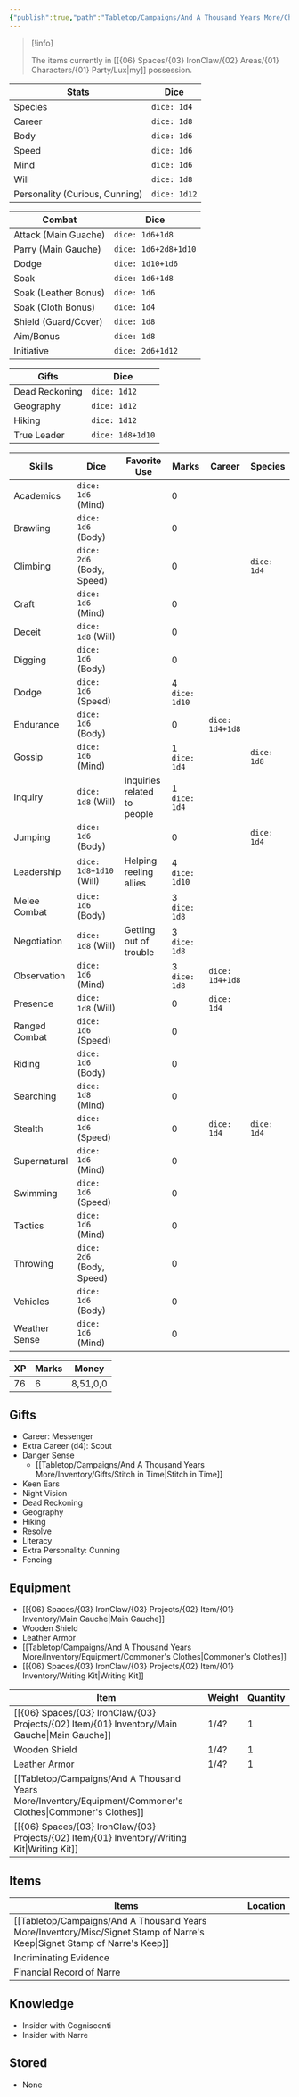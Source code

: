 ```yaml
---
{"publish":true,"path":"Tabletop/Campaigns/And A Thousand Years More/Character - Lux.md","permalink":"/tabletop/campaigns/and-a-thousand-years-more/character-lux/","title":"Character - Lux"}
---
```



> [!info]
>
> The items currently in [[{06} Spaces/{03} IronClaw/{02} Areas/{01} Characters/{01} Party/Lux\|my]] possession.

| Stats | Dice |
| --- | --- |
| Species | `dice: 1d4` |
| Career | `dice: 1d8` |
| Body | `dice: 1d6` |
| Speed | `dice: 1d6` |
| Mind | `dice: 1d6` |
| Will | `dice: 1d8` |
| Personality (Curious, Cunning) | `dice: 1d12` |

| Combat | Dice |
| --- | --- |
| Attack (Main Guache) | `dice: 1d6+1d8` |
| Parry (Main Gauche) | `dice: 1d6+2d8+1d10` |
| Dodge | `dice: 1d10+1d6` |
| Soak | `dice: 1d6+1d8` |
| Soak (Leather Bonus) | `dice: 1d6` |
| Soak (Cloth Bonus) | `dice: 1d4` |
| Shield (Guard/Cover) | `dice: 1d8` |
| Aim/Bonus | `dice: 1d8` |
| Initiative | `dice: 2d6+1d12` |

| Gifts          | Dice             |
| -------------- | ---------------- |
| Dead Reckoning | `dice: 1d12`     |
| Geography      | `dice: 1d12`     |
| Hiking         | `dice: 1d12`     |
| True Leader    | `dice: 1d8+1d10` |

| Skills | Dice | Favorite Use | Marks | Career | Species |
| --- | --- | --- | --- | --- | --- |
| Academics | `dice: 1d6` (Mind) |  | 0 |  |  |
| Brawling | `dice: 1d6` (Body) |  | 0 |  |  |
| Climbing | `dice: 2d6` (Body, Speed) |  | 0 |  | `dice: 1d4` |
| Craft | `dice: 1d6` (Mind) |  | 0 |  |  |
| Deceit | `dice: 1d8` (Will) |  | 0 |  |  |
| Digging | `dice: 1d6` (Body) |  | 0 |  |  |
| Dodge | `dice: 1d6` (Speed) |  | 4 `dice: 1d10` |  |  |
| Endurance | `dice: 1d6` (Body) |  | 0 | `dice: 1d4+1d8` |  |
| Gossip | `dice: 1d6` (Mind) |  | 1 `dice: 1d4` |  | `dice: 1d8` |
| Inquiry | `dice: 1d8` (Will) | Inquiries related to people | 1 `dice: 1d4` |  |  |
| Jumping | `dice: 1d6` (Body) |  | 0 |  | `dice: 1d4` |
| Leadership | `dice: 1d8+1d10` (Will) | Helping reeling allies | 4 `dice: 1d10` |  |  |
| Melee Combat | `dice: 1d6` (Body) |  | 3 `dice: 1d8` |  |  |
| Negotiation | `dice: 1d8` (Will) | Getting out of trouble | 3 `dice: 1d8` |  |  |
| Observation | `dice: 1d6` (Mind) |  | 3 `dice: 1d8` | `dice: 1d4+1d8` |  |
| Presence | `dice: 1d8` (Will) |  | 0 | `dice: 1d4` |  |
| Ranged Combat | `dice: 1d6` (Speed) |  | 0 |  |  |
| Riding | `dice: 1d6` (Body) |  | 0 |  |  |
| Searching | `dice: 1d8` (Mind) |  | 0 |  |  |
| Stealth | `dice: 1d6` (Speed) |  | 0 | `dice: 1d4` | `dice: 1d4` |
| Supernatural | `dice: 1d6` (Mind) |  | 0 |  |  |
| Swimming | `dice: 1d6` (Speed) |  | 0 |  |  |
| Tactics | `dice: 1d6` (Mind) |  | 0 |  |  |
| Throwing | `dice: 2d6` (Body, Speed) |  | 0 |  |  |
| Vehicles | `dice: 1d6` (Body) |  | 0 |  |  |
| Weather Sense | `dice: 1d6` (Mind) |  | 0 |  |  |

| XP  | Marks | Money    |
| --- | ----- | -------- |
| 76  | 6     | 8,51,0,0 |

## Gifts

- Career: Messenger
- Extra Career (d4): Scout
- Danger Sense
	- [[Tabletop/Campaigns/And A Thousand Years More/Inventory/Gifts/Stitch in Time\|Stitch in Time]] <!--Fencing Retrain-->
- Keen Ears
- Night Vision
- Dead Reckoning
- Geography
- Hiking
- Resolve
  <!--Pacifist--> <!--Fencing Retrain-->
- Literacy
- Extra Personality: Cunning
- Fencing
<!--Fencing Replay or Rapier Lunge-->
<!--Watchful Leader-->

## Equipment

- [[{06} Spaces/{03} IronClaw/{03} Projects/{02} Item/{01} Inventory/Main Gauche\|Main Gauche]]
- Wooden Shield
- Leather Armor
- [[Tabletop/Campaigns/And A Thousand Years More/Inventory/Equipment/Commoner's Clothes\|Commoner's Clothes]]
- [[{06} Spaces/{03} IronClaw/{03} Projects/{02} Item/{01} Inventory/Writing Kit\|Writing Kit]]

| Item | Weight | Quantity |
| --- | --- | --- |
| [[{06} Spaces/{03} IronClaw/{03} Projects/{02} Item/{01} Inventory/Main Gauche\|Main Gauche]] | 1/4? | 1 |
| Wooden Shield | 1/4? | 1 |
| Leather Armor | 1/4? | 1 |
| [[Tabletop/Campaigns/And A Thousand Years More/Inventory/Equipment/Commoner's Clothes\|Commoner's Clothes]] |  |  |
| [[{06} Spaces/{03} IronClaw/{03} Projects/{02} Item/{01} Inventory/Writing Kit\|Writing Kit]] |  |  |

## Items

| Items | Location |
| --- | --- |
| [[Tabletop/Campaigns/And A Thousand Years More/Inventory/Misc/Signet Stamp of Narre's Keep\|Signet Stamp of Narre's Keep]] |  |
| Incriminating Evidence |  |
| Financial Record of Narre |  |

## Knowledge

- Insider with Cogniscenti
- Insider with Narre

## Stored

- None
